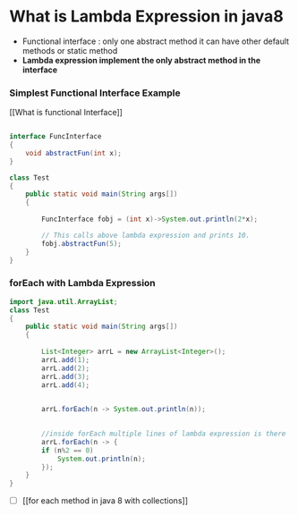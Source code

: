 # What is Lambda Expression in java8

- Functional interface : only one abstract method it can have other default methods or static method
- **Lambda expression implement the only abstract method in the interface**


### Simplest Functional Interface Example
[[What is functional Interface]]
```java

interface FuncInterface
{
	void abstractFun(int x);
}

class Test
{
	public static void main(String args[])
	{
		
		FuncInterface fobj = (int x)->System.out.println(2*x);

		// This calls above lambda expression and prints 10.
		fobj.abstractFun(5);
	}
}


```


### forEach with Lambda Expression
```java
import java.util.ArrayList;
class Test
{
	public static void main(String args[])
	{
		
		List<Integer> arrL = new ArrayList<Integer>();
		arrL.add(1);
		arrL.add(2);
		arrL.add(3);
		arrL.add(4);

		
		arrL.forEach(n -> System.out.println(n));

		
		//inside forEach multiple lines of lambda expression is there 
		arrL.forEach(n -> { 
		if (n%2 == 0) 
			System.out.println(n);
		});
	}
}

```

- [ ] [[for each method in java 8 with collections]]